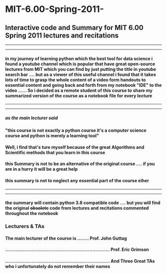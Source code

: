 # MIT-6.00-Spring-2011-

## Interactive code and Summary for MIT 6.00 Spring 2011  lectures and recitations 
---
---

####  in my journey of learning python which the best tool for data science i found a youtube channel  which is popular that have great open-source lectures from MIT which you can find by just putting the title in youtube search bar .... but as a viewer of this useful channel i found that it takes lots of time to grasp the whole content of a video form handouts to essential content and going back and forth from my notebook "IDE"  to the video ...... So i decided as a remote student of this course to share my summarized version of the course as a notebook file for every lecture  
___
___


#####  as the main lecturer said 
####  "this course is not exactly a python course it's a computer science course and python is merely a learning tool"     
####   Well, i find that's ture myself because of  the great Algorithms and Scientific methods that you learn in this course

#### this Summary is not to be an alternative of the original course .... if you are in a hurry it will be a great help
#### this summary is not to neglect any essential part of the course eiher 

---

---
#### the summary will contain python 3.8 compatible code .... but you will find the original ~~obsolete~~ code from lectures and recitations commented throughout the notebook 


### Lecturers & TAs

#### The main lecturer of the course is ........ Prof. John Guttag 
#### ........................................................................ Prof.  Eric Grimson  
#### ........................................................................ And Three Great TAs who i unfortunately do not remember their names  



